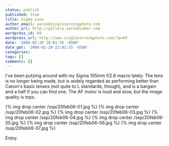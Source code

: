 ```yaml
---
status: publish
published: true
title: Sigma Love
author_email: aaron@singleservingphoto.com
author_url: http://gallery.aaronbieber.com
wordpress_id: 69
wordpress_url: http://www.singleservingphoto.com/?p=69
date: '2006-02-20 18:01:35 -0500'
date_gmt: '2006-02-20 22:01:35 -0500'
categories:
tags: []
comments: []
---
```

I've been putzing around with my Sigma 105mm f/2.8 macro lately. The
lens is no longer being made, but is widely regarded as performing
better than Canon's basic lenses (not quite to L standards, though), and
is a bargain and a half if you can find one. The AF motor is loud and
slow, but the image quality is tops.

{% img drop center /ssp/20feb06-01.jpg %}
 {% img drop center /ssp/20feb06-02.jpg %}
 {% img drop center /ssp/20feb06-03.jpg %}
 {% img drop center /ssp/20feb06-04.jpg %}
 {% img drop center /ssp/20feb06-05.jpg %}
 {% img drop center /ssp/20feb06-06.jpg %}
 {% img drop center /ssp/20feb06-07.jpg %}

Enjoy.
